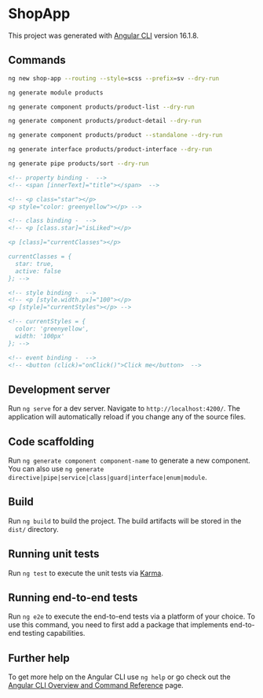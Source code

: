 # ShopApp

This project was generated with [Angular CLI](https://github.com/angular/angular-cli) version 16.1.8.

## Commands

```bash
ng new shop-app --routing --style=scss --prefix=sv --dry-run

ng generate module products

ng generate component products/product-list --dry-run

ng generate component products/product-detail --dry-run

ng generate component products/product --standalone --dry-run

ng generate interface products/product-interface --dry-run

ng generate pipe products/sort --dry-run
```

```html
<!-- property binding -  -->
<!-- <span [innerText]="title"></span>  -->

<!-- <p class="star"></p>
<p style="color: greenyellow"></p> -->

<!-- class binding -  -->
<!-- <p [class.star]="isLiked"></p>

<p [class]="currentClasses"></p>

currentClasses = {
  star: true,
  active: false
}; -->

<!-- style binding -  -->
<!-- <p [style.width.px]="100"></p>
<p [style]="currentStyles"></p> -->

<!-- currentStyles = {
  color: 'greenyellow',
  width: '100px'
}; -->

<!-- event binding -  -->
<!-- <button (click)="onClick()">Click me</button>  -->
```

## Development server

Run `ng serve` for a dev server. Navigate to `http://localhost:4200/`. The application will automatically reload if you change any of the source files.

## Code scaffolding

Run `ng generate component component-name` to generate a new component. You can also use `ng generate directive|pipe|service|class|guard|interface|enum|module`.

## Build

Run `ng build` to build the project. The build artifacts will be stored in the `dist/` directory.

## Running unit tests

Run `ng test` to execute the unit tests via [Karma](https://karma-runner.github.io).

## Running end-to-end tests

Run `ng e2e` to execute the end-to-end tests via a platform of your choice. To use this command, you need to first add a package that implements end-to-end testing capabilities.

## Further help

To get more help on the Angular CLI use `ng help` or go check out the [Angular CLI Overview and Command Reference](https://angular.io/cli) page.
